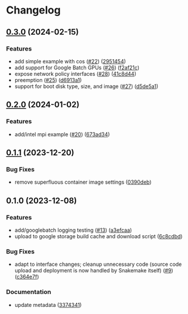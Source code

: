 # Changelog

## [0.3.0](https://github.com/snakemake/snakemake-executor-plugin-googlebatch/compare/v0.2.0...v0.3.0) (2024-02-15)


### Features

* add simple example with cos ([#22](https://github.com/snakemake/snakemake-executor-plugin-googlebatch/issues/22)) ([2951454](https://github.com/snakemake/snakemake-executor-plugin-googlebatch/commit/2951454defef65a24396a16f7b9c4103e4156571))
* add support for Google Batch GPUs ([#26](https://github.com/snakemake/snakemake-executor-plugin-googlebatch/issues/26)) ([f2af21c](https://github.com/snakemake/snakemake-executor-plugin-googlebatch/commit/f2af21c6804d5c687d2bc9443497c98fb60641bc))
* expose network policy interfaces ([#28](https://github.com/snakemake/snakemake-executor-plugin-googlebatch/issues/28)) ([41c8d44](https://github.com/snakemake/snakemake-executor-plugin-googlebatch/commit/41c8d447502d5bba485b14ebe1eab1f2bf6b50dd))
* preemption ([#25](https://github.com/snakemake/snakemake-executor-plugin-googlebatch/issues/25)) ([d6913a1](https://github.com/snakemake/snakemake-executor-plugin-googlebatch/commit/d6913a13b59f94b4f7c590dfe8c446c535f5c883))
* support for boot disk type, size, and image ([#27](https://github.com/snakemake/snakemake-executor-plugin-googlebatch/issues/27)) ([d5de5a1](https://github.com/snakemake/snakemake-executor-plugin-googlebatch/commit/d5de5a136a63686e8c41077a6cd4aa96816f4a93))

## [0.2.0](https://github.com/snakemake/snakemake-executor-plugin-googlebatch/compare/v0.1.1...v0.2.0) (2024-01-02)


### Features

* add/intel mpi example ([#20](https://github.com/snakemake/snakemake-executor-plugin-googlebatch/issues/20)) ([673ad34](https://github.com/snakemake/snakemake-executor-plugin-googlebatch/commit/673ad345fb6590696dc3bb3d88c6873abde068ef))

## [0.1.1](https://github.com/snakemake/snakemake-executor-plugin-googlebatch/compare/v0.1.0...v0.1.1) (2023-12-20)


### Bug Fixes

* remove superfluous container image settings ([0390deb](https://github.com/snakemake/snakemake-executor-plugin-googlebatch/commit/0390deb3a1995587dab611629ffedac716b87566))

## 0.1.0 (2023-12-08)


### Features

* add/googlebatch logging testing ([#13](https://github.com/snakemake/snakemake-executor-plugin-googlebatch/issues/13)) ([a3efcaa](https://github.com/snakemake/snakemake-executor-plugin-googlebatch/commit/a3efcaa991769f905e2c9bb8195481528d10d3c8))
* upload to google storage build cache and download script ([6c8cdbd](https://github.com/snakemake/snakemake-executor-plugin-googlebatch/commit/6c8cdbd7e84e244aeff199bbf8542d2f2633fe38))


### Bug Fixes

* adapt to interface changes; cleanup unnecessary code (source code upload and deployment is now handled by Snakemake itself) ([#9](https://github.com/snakemake/snakemake-executor-plugin-googlebatch/issues/9)) ([c364e7f](https://github.com/snakemake/snakemake-executor-plugin-googlebatch/commit/c364e7f97f78233dab6bedb4469e1c94d4e7cdcc))


### Documentation

* update metadata ([3374341](https://github.com/snakemake/snakemake-executor-plugin-googlebatch/commit/33743410cf8ca84ba8d3dc166c0ad3afdc769959))
